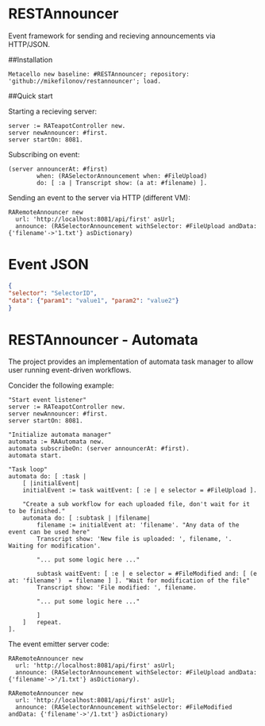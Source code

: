 # RESTAnnouncer

Event framework for sending and recieving announcements via HTTP/JSON.

##Installation
```smalltalk
Metacello new baseline: #RESTAnnouncer; repository: 'github://mikefilonov/restannouncer'; load.
```

##Quick start

Starting a recieving server:
```smalltalk
server := RATeapotController new.
server newAnnouncer: #first.
server startOn: 8081.
```

Subscribing on event:

```smalltalk
(server announcerAt: #first)
		when: (RASelectorAnnouncement when: #FileUpload) 
		do: [ :a | Transcript show: (a at: #filename) ].
```


Sending an event to the server via HTTP (different VM):

```smalltalk
RARemoteAnnouncer new
  url: 'http://localhost:8081/api/first' asUrl;
  announce: (RASelectorAnnouncement withSelector: #FileUpload andData: {'filename'->'1.txt'} asDictionary)

```

# Event JSON
```json
{
"selector": "SelectorID",
"data": {"param1": "value1", "param2": "value2"}
}
```

# RESTAnnouncer - Automata
The project provides an implementation of automata task manager to allow user running event-driven workflows.


Concider the following example:

```smalltalk
"Start event listener"
server := RATeapotController new.
server newAnnouncer: #first.
server startOn: 8081.

"Initialize automata manager"
automata := RAAutomata new.
automata subscribeOn: (server announcerAt: #first).
automata start.

"Task loop"
automata do: [ :task |
	[ |initialEvent|
	initialEvent := task waitEvent: [ :e | e selector = #FileUpload ].
	
	"Create a sub workflow for each uploaded file, don't wait for it to be finished."
	automata do: [ :subtask | |filename|
		filename := initialEvent at: 'filename'. "Any data of the event can be used here"
		Transcript show: 'New file is uploaded: ', filename, '. Waiting for modification'.
		
		"... put some logic here ..."
		
		subtask waitEvent: [ :e | e selector = #FileModified and: [ (e at: 'filename')  = filename ] ]. "Wait for modification of the file"
		Transcript show: 'File modified: ', filename.
		
		"... put some logic here ..."
		
		]
	]	repeat.
].
```

The event emitter server code:

```smalltalk
RARemoteAnnouncer new
  url: 'http://localhost:8081/api/first' asUrl;
  announce: (RASelectorAnnouncement withSelector: #FileUpload andData: {'filename'->'/1.txt'} asDictionary).
  
RARemoteAnnouncer new
  url: 'http://localhost:8081/api/first' asUrl;
  announce: (RASelectorAnnouncement withSelector: #FileModified andData: {'filename'->'/1.txt'} asDictionary)  
  

```
